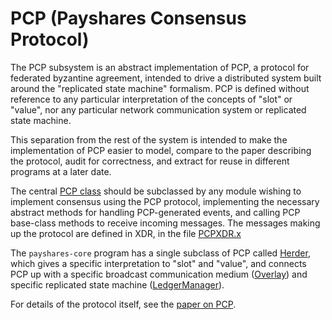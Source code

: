 # PCP (Payshares Consensus Protocol)

The PCP subsystem is an abstract implementation of PCP, a protocol for federated
byzantine agreement, intended to drive a distributed system built around the
"replicated state machine" formalism. PCP is defined without reference to any
particular interpretation of the concepts of "slot" or "value", nor any
particular network communication system or replicated state machine.

This separation from the rest of the system is intended to make the
implementation of PCP easier to model, compare to the paper describing the
protocol, audit for correctness, and extract for reuse in different programs at
a later date.

The central [PCP class](PCP.h) should be subclassed by any module wishing to
implement consensus using the PCP protocol, implementing the necessary abstract
methods for handling PCP-generated events, and calling PCP base-class methods to
receive incoming messages. The messages making up the protocol are defined in
XDR, in the file [PCPXDR.x](PCPXDR.x)

The `payshares-core` program has a single subclass of PCP called
[Herder](../herder), which gives a specific interpretation to "slot" and
"value", and connects PCP up with a specific broadcast communication medium
([Overlay](../overlay)) and specific replicated state machine
([LedgerManager](../ledger)).

For details of the protocol itself, see the [paper on PCP](https://www.payshares.org/papers/payshares-consensus-protocol.pdf).

